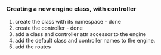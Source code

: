 ### Creating a new engine class, with controller

1. create the class with its namespace - done
2. create the controller  - done
3. add a class and controller attr accessor to the engine
4. add the default class and controller names to the engine.
4. add the routes

